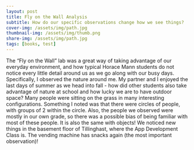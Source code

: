 ```yaml
---
layout: post
title: Fly on the Wall Analysis
subtitle: How do our specific observations change how we see things?
cover-img: /assets/img/path.jpg
thumbnail-img: /assets/img/thumb.png
share-img: /assets/img/path.jpg
tags: [books, test]
---
```


The “Fly on the Wall” lab was a great way of taking advantage of our everyday environment, and how typical Horace Mann students do not notice every little detail around us as we go along with our busy days. Specifically, I observed the nature around me. My partner and I enjoyed the last days of summer as we head into fall - how did other students also take advantage of nature at school and how lucky we are to have outdoor space? Many people were sitting on the grass in many interesting configurations. Something I noted was that there were circles of people, with groups of 2 within the circle. Also, the people we observed were mostly in our own grade, so there was a possible bias of being familiar with most of these people. It is also the same with objects! We noticed new things in the basement floor of Tillinghast, where the App Development Class is. The vending machine has snacks again (the most important observation)!
